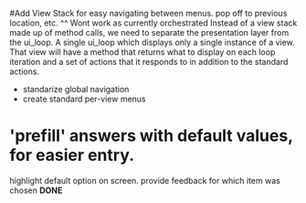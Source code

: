 #Add View Stack for easy navigating between menus.
pop off to previous location, etc.
^^ Wont work as currently orchestrated
Instead of a view stack made up of method calls, we need to separate the presentation layer from the ui_loop. A single ui_loop which displays only a single instance of a view. That view will have a method that returns what to display on each loop iteration and a set of actions that it responds to in addition to the standard actions.

- standarize global navigation
- create standard per-view menus



# 'prefill' answers with default values, for easier entry. 
highlight default option on screen.
provide feedback for which item was chosen
__DONE__
